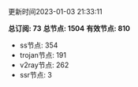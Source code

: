 更新时间2023-01-03 21:33:11

**总订阅: 73**
**总节点: 1504**
**有效节点: 810**
- ss节点: 354
- trojan节点: 191
- v2ray节点: 262
- ssr节点: 3
